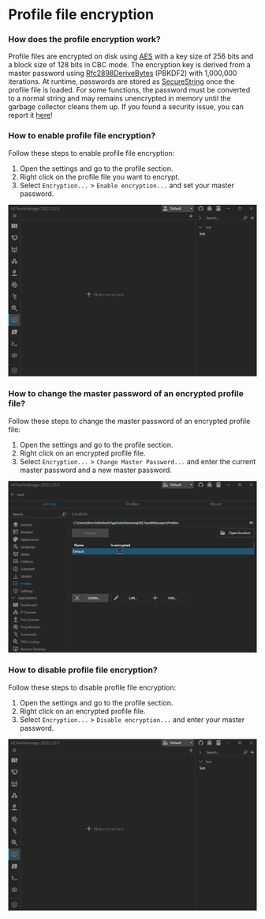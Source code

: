 # Profile file encryption

### How does the profile encryption work?

Profile files are encrypted on disk using [AES](https://docs.microsoft.com/de-de/dotnet/api/system.security.cryptography.aes) with a key size of 256 bits and a block size of 128 bits in CBC mode. The encryption key is derived from a master password using [Rfc2898DeriveBytes](https://docs.microsoft.com/en-US/dotnet/api/system.security.cryptography.rfc2898derivebytes) (PBKDF2) with 1,000,000 iterations. At runtime, passwords are stored as [SecureString](https://docs.microsoft.com/en-US/dotnet/api/system.security.securestring) once the profile file is loaded. For some functions, the password must be converted to a normal string and may remains unencrypted in memory until the garbage collector cleans them up. If you found a security issue, you can report it [here](https://github.com/BornToBeRoot/NETworkManager/security/advisories/new)!

### How to enable profile file encryption?

Follow these steps to enable profile file encryption:

1. Open the settings and go to the profile section.
2. Right click on the profile file you want to encrypt.
3. Select `Encryption...` > `Enable encryption...` and set your master password.

![Profile file encryption - Enable encryption](../img/profile-file-encryption--enable-encryption.gif)

### How to change the master password of an encrypted profile file?

Follow these steps to change the master password of an encrypted profile file:

1. Open the settings and go to the profile section.
2. Right click on an encrypted profile file.
3. Select `Encryption...` > `Change Master Password...` and enter the current master password and a new master password.

![Profile file encryption - Change master password](../img/profile-file-encryption--change-master-password.gif)

### How to disable profile file encryption?

Follow these steps to disable profile file encryption:

1. Open the settings and go to the profile section.
2. Right click on an encrypted profile file.
3. Select `Encryption...` > `Disable encryption...` and enter your master password.

![Profile file encryption - Enable encryption](../img/profile-file-encryption--disable-encryption.gif)
